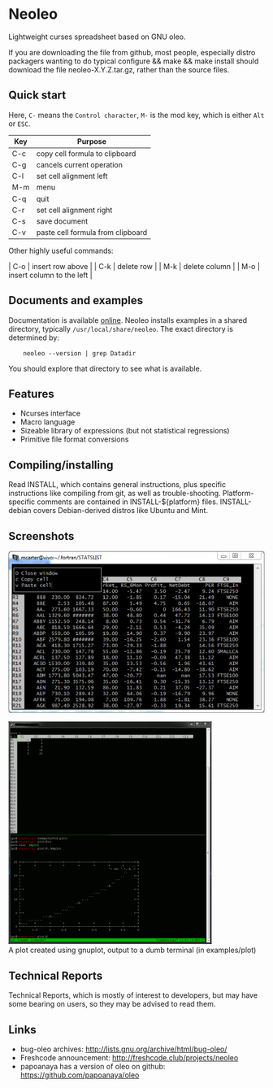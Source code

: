 # Neoleo

Lightweight curses spreadsheet based on GNU oleo.

If you are downloading the file from github, most people, especially
distro packagers wanting to do typical configure && make && make install
should download the file neoleo-X.Y.Z.tar.gz, rather than the
source files.

## Quick start

Here, `C-` means the `Control character`, `M-` is the mod key, which is
either `Alt` or `ESC`.

| Key   | Purpose                              |
| ----- | ------------------------------------ |
| C-c   | copy cell formula to clipboard       |
| C-g   | cancels current operation            |
| C-l	| set cell alignment left              |
| M-m   | menu                                 |
| C-q   | quit                                 |
| C-r   | set cell alignment right             |
| C-s   | save document                        |
| C-v   | paste cell formula from clipboard    |

Other highly useful commands:

| C-o   | insert row above                     |
| C-k   | delete row                           |
| M-k   | delete column                        |
| M-o   | insert column to the left            |


## Documents and examples

Documentation is available [online](https://blippy.github.io/neoleo/).
Neoleo installs examples in a shared directory, typically
`/usr/local/share/neoleo`. The exact directory is determined by:
```
	neoleo --version | grep Datadir
```

You should explore that directory to see what is available.

## Features

* Ncurses interface
* Macro language
* Sizeable library of expressions (but not statistical regressions)
* Primitive file format conversions


## Compiling/installing

Read INSTALL, which contains general instructions, plus specific 
instructions like compiling from git, as well as trouble-shooting. 
Platform-specific comments are contained in INSTALL-${platform} 
files. INSTALL-debian covers Debian-derived distros like Ubuntu
and Mint.


## Screenshots

![screenshot](screenshot.png "screenshot")

![plotting](examples/plot/plot.gif "plot")
<br>A plot created using gnuplot, output to a dumb terminal (in
examples/plot)


## Technical Reports

Technical Reports, which is mostly of interest to developers, but
may have some bearing on users, so they may be advised to read them.


## Links

*  bug-oleo archives: http://lists.gnu.org/archive/html/bug-oleo/
*  Freshcode announcement: http://freshcode.club/projects/neoleo
*  papoanaya has a version of oleo on github: https://github.com/papoanaya/oleo
